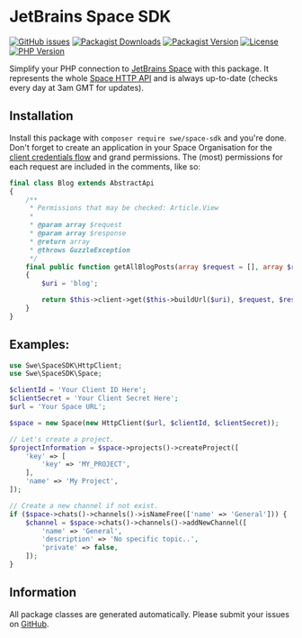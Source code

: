 # JetBrains Space SDK

[![GitHub issues](https://img.shields.io/github/issues/Smart-Web-Elements/space-sdk)](https://github.com/Smart-Web-Elements/space-sdk/issues)
[![Packagist Downloads](https://img.shields.io/packagist/dt/swe/space-sdk)](https://packagist.org/packages/swe/space-sdk)
[![Packagist Version](https://img.shields.io/packagist/v/swe/space-sdk)](https://packagist.org/packages/swe/space-sdk)
[![License](https://img.shields.io/packagist/l/swe/space-sdk)](https://packagist.org/packages/swe/space-sdk)
[![PHP Version](https://img.shields.io/packagist/php-v/swe/space-sdk)](https://packagist.org/packages/swe/space-sdk)

Simplify your PHP connection to [JetBrains Space](https://www.jetbrains.com/space/) with this package. It represents
the whole [Space HTTP API](https://www.jetbrains.com/help/space/api.html) and is always up-to-date (checks every day at
3am GMT for updates).

## Installation

Install this package with `composer require swe/space-sdk` and you're done. Don't forget to create an application in
your Space Organisation for the [client credentials flow](https://www.jetbrains.com/help/space/client-credentials.html)
and grand permissions. The (most) permissions for each request are included in the comments, like so:

```php
final class Blog extends AbstractApi
{
    /**
     * Permissions that may be checked: Article.View
     *
     * @param array $request
     * @param array $response
     * @return array
     * @throws GuzzleException
     */
    final public function getAllBlogPosts(array $request = [], array $response = []): array
    {
        $uri = 'blog';

        return $this->client->get($this->buildUrl($uri), $request, $response);
    }
}
```

## Examples:

```php
use Swe\SpaceSDK\HttpClient;
use Swe\SpaceSDK\Space;

$clientId = 'Your Client ID Here';
$clientSecret = 'Your Client Secret Here';
$url = 'Your Space URL';

$space = new Space(new HttpClient($url, $clientId, $clientSecret));

// Let's create a project.
$projectInformation = $space->projects()->createProject([
    'key' => [
        'key' => 'MY_PROJECT',
    ],
    'name' => 'My Project',
]);

// Create a new channel if not exist.
if ($space->chats()->channels()->isNameFree(['name' => 'General'])) {
    $channel = $space->chats()->channels()->addNewChannel([
        'name' => 'General',
        'description' => 'No specific topic..',
        'private' => false,
    ]);
}
```

## Information

All package classes are generated automatically.
Please submit your issues on [GitHub](https://github.com/Smart-Web-Elements/space-sdk/issues).
